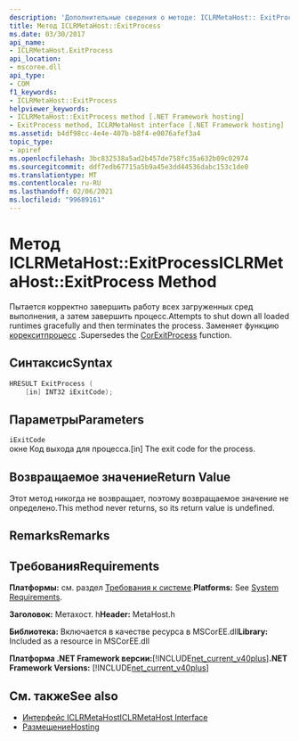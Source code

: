 ```yaml
---
description: 'Дополнительные сведения о методе: ICLRMetaHost:: ExitProcess'
title: Метод ICLRMetaHost::ExitProcess
ms.date: 03/30/2017
api_name:
- ICLRMetaHost.ExitProcess
api_location:
- mscoree.dll
api_type:
- COM
f1_keywords:
- ICLRMetaHost::ExitProcess
helpviewer_keywords:
- ICLRMetaHost::ExitProcess method [.NET Framework hosting]
- ExitProcess method, ICLRMetaHost interface [.NET Framework hosting]
ms.assetid: b4df98cc-4e4e-407b-b8f4-e0076afef3a4
topic_type:
- apiref
ms.openlocfilehash: 3bc832538a5ad2b457de758fc35a632b09c02974
ms.sourcegitcommit: ddf7edb67715a5b9a45e3dd44536dabc153c1de0
ms.translationtype: MT
ms.contentlocale: ru-RU
ms.lasthandoff: 02/06/2021
ms.locfileid: "99689161"
---
```

# <a name="iclrmetahostexitprocess-method"></a><span data-ttu-id="d5df1-103">Метод ICLRMetaHost::ExitProcess</span><span class="sxs-lookup"><span data-stu-id="d5df1-103">ICLRMetaHost::ExitProcess Method</span></span>

<span data-ttu-id="d5df1-104">Пытается корректно завершить работу всех загруженных сред выполнения, а затем завершить процесс.</span><span class="sxs-lookup"><span data-stu-id="d5df1-104">Attempts to shut down all loaded runtimes gracefully and then terminates the process.</span></span> <span data-ttu-id="d5df1-105">Заменяет функцию [корекситпроцесс](corexitprocess-function.md) .</span><span class="sxs-lookup"><span data-stu-id="d5df1-105">Supersedes the [CorExitProcess](corexitprocess-function.md) function.</span></span>  
  
## <a name="syntax"></a><span data-ttu-id="d5df1-106">Синтаксис</span><span class="sxs-lookup"><span data-stu-id="d5df1-106">Syntax</span></span>  
  
```cpp  
HRESULT ExitProcess (  
    [in] INT32 iExitCode);  
```  
  
## <a name="parameters"></a><span data-ttu-id="d5df1-107">Параметры</span><span class="sxs-lookup"><span data-stu-id="d5df1-107">Parameters</span></span>  

 `iExitCode`  
 <span data-ttu-id="d5df1-108">окне Код выхода для процесса.</span><span class="sxs-lookup"><span data-stu-id="d5df1-108">[in] The exit code for the process.</span></span>  
  
## <a name="return-value"></a><span data-ttu-id="d5df1-109">Возвращаемое значение</span><span class="sxs-lookup"><span data-stu-id="d5df1-109">Return Value</span></span>  

 <span data-ttu-id="d5df1-110">Этот метод никогда не возвращает, поэтому возвращаемое значение не определено.</span><span class="sxs-lookup"><span data-stu-id="d5df1-110">This method never returns, so its return value is undefined.</span></span>  
  
## <a name="remarks"></a><span data-ttu-id="d5df1-111">Remarks</span><span class="sxs-lookup"><span data-stu-id="d5df1-111">Remarks</span></span>  
  
## <a name="requirements"></a><span data-ttu-id="d5df1-112">Требования</span><span class="sxs-lookup"><span data-stu-id="d5df1-112">Requirements</span></span>  

 <span data-ttu-id="d5df1-113">**Платформы:** см. раздел [Требования к системе](../../get-started/system-requirements.md).</span><span class="sxs-lookup"><span data-stu-id="d5df1-113">**Platforms:** See [System Requirements](../../get-started/system-requirements.md).</span></span>  
  
 <span data-ttu-id="d5df1-114">**Заголовок:** Метахост. h</span><span class="sxs-lookup"><span data-stu-id="d5df1-114">**Header:** MetaHost.h</span></span>  
  
 <span data-ttu-id="d5df1-115">**Библиотека:** Включается в качестве ресурса в MSCorEE.dll</span><span class="sxs-lookup"><span data-stu-id="d5df1-115">**Library:** Included as a resource in MSCorEE.dll</span></span>  
  
 <span data-ttu-id="d5df1-116">**Платформа .NET Framework версии:**[!INCLUDE[net_current_v40plus](../../../../includes/net-current-v40plus-md.md)]</span><span class="sxs-lookup"><span data-stu-id="d5df1-116">**.NET Framework Versions:** [!INCLUDE[net_current_v40plus](../../../../includes/net-current-v40plus-md.md)]</span></span>  
  
## <a name="see-also"></a><span data-ttu-id="d5df1-117">См. также</span><span class="sxs-lookup"><span data-stu-id="d5df1-117">See also</span></span>

- [<span data-ttu-id="d5df1-118">Интерфейс ICLRMetaHost</span><span class="sxs-lookup"><span data-stu-id="d5df1-118">ICLRMetaHost Interface</span></span>](iclrmetahost-interface.md)
- [<span data-ttu-id="d5df1-119">Размещение</span><span class="sxs-lookup"><span data-stu-id="d5df1-119">Hosting</span></span>](index.md)
